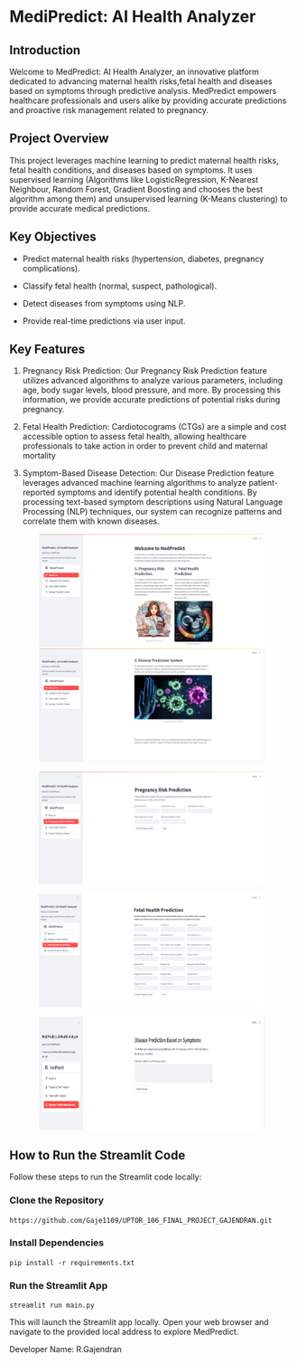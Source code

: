 # **MediPredict: AI Health Analyzer**

## **Introduction**

Welcome to MedPredict: AI Health Analyzer, an innovative platform dedicated to advancing maternal health risks,fetal health and diseases based on symptoms through predictive analysis. MedPredict empowers healthcare professionals and users alike by providing accurate predictions and proactive risk management related to pregnancy.

## **Project Overview**

This project leverages machine learning to predict maternal health risks, fetal health conditions, and diseases based on symptoms. It uses supervised learning (Algorithms like LogisticRegression, K-Nearest Neighbour, Random Forest, Gradient Boosting and chooses the best algorithm among them) and unsupervised learning (K-Means clustering) to provide accurate medical predictions.


## **Key Objectives**

* Predict maternal health risks (hypertension, diabetes, pregnancy complications).

* Classify fetal health (normal, suspect, pathological).

* Detect diseases from symptoms using NLP.

* Provide real-time predictions via user input.

## **Key Features**

1. Pregnancy Risk Prediction: Our Pregnancy Risk Prediction feature utilizes advanced algorithms to analyze various parameters, including age, body sugar levels, blood pressure, and more. By processing this information, we provide accurate predictions of potential risks during pregnancy.


2. Fetal Health Prediction: Cardiotocograms (CTGs) are a simple and cost accessible option to assess fetal health, allowing healthcare professionals to take action in order to prevent child and maternal mortality


3. Symptom-Based Disease Detection: 
Our Disease Prediction feature leverages advanced machine learning algorithms to analyze patient-reported symptoms and identify potential health conditions. By processing text-based symptom descriptions using Natural Language Processing (NLP) techniques, our system can recognize patterns and correlate them with known diseases.

<p align="center">
    <img src="Graphic_images/homescreen_1.png" alt="Homescreen1" width="400" height  = "200"/> 
    <img src="Graphic_images/homescreen_2.png" alt="Homescreen2" width="400" height  = "200"/>
</p>
<p align="center">
    <img src="Graphic_images/pregnancy_screen.png" alt="About us" width="400" height  = "200"/>
</p>

<p align="center">
    <img src="Graphic_images/fetal_screen.png" alt="About us" width="400" height  = "200"/>
</p>
<p align="center">
    <img src="Graphic_images/diseases_screen.png" alt="Disease Prediction System" width="400" height  = "200"/>

</p>


## **How to Run the Streamlit Code**

Follow these steps to run the Streamlit code locally:

### Clone the Repository

```
https://github.com/Gaje1109/UPTOR_106_FINAL_PROJECT_GAJENDRAN.git
```
### Install Dependencies

 ```
pip install -r requirements.txt
 ```

 ### Run the Streamlit App
 ```
streamlit run main.py
```
This will launch the Streamlit app locally. Open your web browser and navigate to the provided local address to explore MedPredict.


Developer Name: R.Gajendran